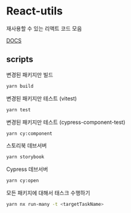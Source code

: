 # React-utils

재사용할 수 있는 리액트 코드 모음

[DOCS](https://mjsdo.github.io/react-utils/)

## scripts

변경된 패키지만 빌드

```zsh
yarn build
```

변경된 패키지만 테스트 (vitest)

```zsh
yarn test
```

변경된 패키지만 테스트 (cypress-component-test)

```zsh
yarn cy:component
```

스토리북 데브서버

```zsh
yarn storybook
```

Cypress 데브서버

```zsh
yarn cy:open
```

모든 패키지에 대해서 태스크 수행하기

```zsh
yarn nx run-many -t <targetTaskName>
```
